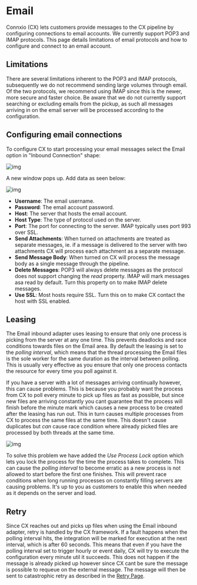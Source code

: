 # Email

Connxio (CX) lets customers provide messages to the CX pipeline by configuring connections to email accounts. We currently support POP3 and IMAP protocols. This page details limitations of email protocols and how to configure and connect to an email account.

## Limitations

There are several limitations inherent to the POP3 and IMAP protocols, subsequently we do not recommend sending large volumes through email. Of the two protocols, we recommend using IMAP since this is the newer, more secure and faster choice. Be aware that we do not currently support searching or excluding emails from the pickup, as such all messages arriving in on the email server will be processed according to the configuration.

## Configuring email connections

To configure CX to start processing your email messages select the Email option in "Inbound Connection" shape:

![img](https://cmhpictsa.blob.core.windows.net/pictures/Azure%20storage%20menu.png?sv=2020-04-08&st=2021-10-27T11%3A56%3A53Z&se=2040-10-28T12%3A56%3A00Z&sr=b&sp=r&sig=S%2FltUS0elTLePVt5Aq536uNkr7Pa9XcY8ovTFJLUhmc%3D)

A new window pops up. Add data as seen below:

![img](https://cmhpictsa.blob.core.windows.net/pictures/Email%20config.PNG?sv=2020-04-08&st=2021-11-03T09%3A18%3A05Z&se=2040-11-04T09%3A18%3A00Z&sr=b&sp=r&sig=EBWhGmnlgHWBK8tH5JmkqcRVkU7rlR9B9XrD0tDKEro%3D)

- **Username**: The email username.
- **Password**: The email account password.
- **Host**: The server that hosts the email account.
- **Host Type**: The type of protocol used on the server.
- **Port**: The port for connecting to the server. IMAP typically uses port 993 over SSL.
- **Send Attachments**: When turned on attachments are treated as separate messages, ie. if a message is delivered to the server with two attachments CX will process each attachment as a separate message.
- **Send Message Body**: When turned on CX will process the message body as a single message through the pipeline.
- **Delete Messages**: POP3 will always delete messages as the protocol does not support changing the *read* property. IMAP will mark messages asa read by default. Turn this property on to make IMAP delete messages.
- **Use SSL**: Most hosts require SSL. Turn this on to make CX contact the host with SSL enabled.

## Leasing

The Email inbound adapter uses leasing to ensure that only one process is picking from the server at any one time. This prevents deadlocks and race conditions towards files on the Email area. By default the leasing is set to the *polling interval*, which means that the thread processing the Email files is the sole worker for the same duration as the interval between polling. This is usually very effective as you ensure that only one process contacts the resource for every time you poll against it.

If you have a server with a lot of messages arriving continually however, this can cause problems. This is because you probably want the process from CX to poll every minute to pick up files as fast as possible, but since new files are arriving constantly you cant guarantee that the process will finish before the minute mark which causes a new process to be created after the leasing has run out. This in turn causes multiple processes from CX to process the same files at the same time. This doesn't cause duplicates but *can* cause race condition where already picked files are processed by both threads at the same time.

![img](https://cmhpictsa.blob.core.windows.net/pictures/Sftp%20inbound%20process%20lock.png?sv=2021-04-10&st=2022-12-01T07%3A54%3A23Z&se=2040-12-02T07%3A54%3A00Z&sr=b&sp=r&sig=YBfEB8vwE2PXr1tA0T%2BoE7sA8Z6swBtKJjVeLfL7PAE%3D)

To solve this problem we have added the *Use Process Lock* option which lets you lock the process for the time the process takes to complete. This can cause the *polling interval* to become erratic as a new process is not allowed to start before the first one finishes. This will prevent race conditions when long running processes on constantly filling servers are causing problems. It's up to you as customers to enable this when needed as it depends on the server and load.

## Retry

Since CX reaches out and picks up files when using the Email inbound adapter, retry is handled by the CX framework. If a fault happens when the polling interval hits, the integration will be marked for execution at the next interval, which is after 60 seconds. This means that even if you have the polling interval set to trigger hourly or event daily, CX will try to execute the configuration every minute util it succeeds. This does not happen if the message is already picked up however since CX cant be sure the message is possible to requeue on the external message. The message will then be sent to catastrophic retry as described in the [Retry Page](/Retry).
